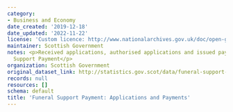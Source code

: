 ```yaml
---
category:
- Business and Economy
date_created: '2019-12-18'
date_updated: '2022-11-22'
license: 'Custom licence: http://www.nationalarchives.gov.uk/doc/open-government-licence/version/3/'
maintainer: Scottish Government
notes: <p>Received applications, authorised applications and issued payments for Funeral
  Support Payment</p>
organization: Scottish Government
original_dataset_link: http://statistics.gov.scot/data/funeral-support-payment-applications-and-payments
records: null
resources: []
schema: default
title: 'Funeral Support Payment: Applications and Payments'
---
```

